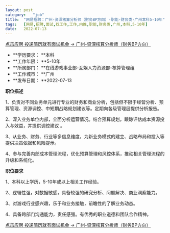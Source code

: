 ```yaml
---
layout:	post
category:	"job"
title:	"网易招聘：广州-资深核算分析师（财务BP方向）-职能-财务类-广州本科5-10年"
tags:	[网易,招聘,面试,找工作,工作,内推,职能,财务类,广州,本科,5-10年]
date:	2022-07-13
---
```


[点击应聘 投递简历就有面试机会 ->  广州-资深核算分析师（财务BP方向）](http://mobile.bole.netease.com/bole/boleDetail?id=26936&employeeId=346f03c3cda5f04c&key=all)



- **学历要求： **本科
- **工作年限： **5-10年
- **所属部门： **在线游戏事业部-互娱人力资源部-核算管理组
- **工作城市： **广州
- **发布日期： **2022-07-13



**职位描述**

1、负责对不同业务单元进行专业的财务和商业分析，包括但不限于经营分析、预算管理、资源调控、中短期战略规划建议等。定期向各级管理层提供分析报告。

2、深入业务单位内部，全面分析运营情况。结合预算规划，跟踪评估成本资源投入与效益，并提供调控建议 。

3、从业务、财务、行业等多信息维度，为新业务模式的建立、战略布局和投入等提供决策依据和风险提示。

4、参与完善内部成本管理流程，优化预算管理和风控体系，推动相关管理流程的升级和系统化。



**职位要求**

1、本科以上学历，5-10年或以上相关工作经验。

2、逻辑性强，对数据敏感，具备较强的研究分析、问题解决、商业洞察能力。

3、对游戏行业感兴趣，乐于和业务接触，前瞻性的了解业务动态。

4、具备跨部门沟通能力，责任感强。有优秀的职业道德和团队合作精神。



[点击应聘 投递简历就有面试机会 ->  广州-资深核算分析师（财务BP方向）](http://mobile.bole.netease.com/bole/boleDetail?id=26936&employeeId=346f03c3cda5f04c&key=all)